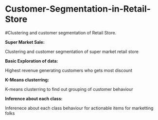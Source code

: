 # Customer-Segmentation-in-Retail-Store
#Clustering and customer segmentation of Retail Store.

**Super Market Sale:**

Clustering and customer segmentation of super market retail store


**Basic Exploration of data:**

Highest revenue generating customers who gets most discount


**K-Means clusterring:**

K-means clusterring to find out grouping of customer behaviour


**Inference about each class:**

Inferenece about each class behaviour for actionable items for marketting folks
